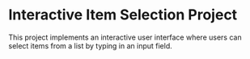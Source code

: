 # Interactive Item Selection Project

This project implements an interactive user interface where users can select items from a list by typing in an input field. 
